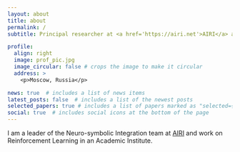 ```yaml
---
layout: about
title: about
permalink: /
subtitle: Principal researcher at <a href='https://airi.net'>AIRI</a> and <a href='https://www.frccsc.ru'>FRC CSC RAS</a> <br/>Head of the <a href='[https://mipt.ru/english/](https://cogmodel.mipt.ru)'>Center for Cognitive Modeling</a> at <a href='https://mipt.ru/english/'>MIPT</a>

profile:
  align: right
  image: prof_pic.jpg
  image_circular: false # crops the image to make it circular
  address: >
    <p>Moscow, Russia</p>

news: true  # includes a list of news items
latest_posts: false  # includes a list of the newest posts
selected_papers: true # includes a list of papers marked as "selected={true}"
social: true  # includes social icons at the bottom of the page
---
```




I am a leader of the Neuro-symbolic Integration team at <a href='https://airi.net'>AIRI</a> and work on Reinforcement Learning in an Academic Institute. 
